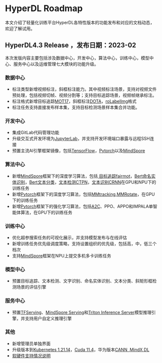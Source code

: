 # HyperDL Roadmap

本文介绍了轻量化训练平台HyperDL各特性版本的功能发布和对应的文档动态，欢迎了解试用。

## HyperDL4.3 Release ，发布日期：2023-02

本次发版内容主要包括涉及数据中心，开发中心，算法中心，训练中心，模型中心、服务中心以及运维管理七大模块的功能升级。

### 数据中心

- 标注类型新增视频标注，斜框标注能力。其中视频标注场景，支持对视频文件预处理，包括视频切帧、视频分割等；支持目标追踪场景，视频帧继承标注。
- 标注格式新增目标追踪[MOT17](https://motchallenge.net/data/MOT17/)，斜框标注[DOTA](https://captain-whu.github.io/DOTA/index.html)，[roLabelImg](https://github.com/cgvict/roLabelImg)格式
- 标注任务支持直接发布样本集，支持目标检测场景样本集合并功能。

### 开发中心

- 集成GitLab代码管理功能
- 升级交互式开发环境为[JupyterLab](https://jupyterlab.readthedocs.io/en/stable/)，并支持开发环境端口暴露与远程SSH连接
- 预置主流AI引擎框架镜像，包括[TensorFlow](https://www.tensorflow.org/ )，[Pytorch](https://pytorch.org/ )以及[MindSpore]( https://www.mindspore.cn/ )

### 算法中心

- 新增[MindSpore]( https://www.mindspore.cn/ )框架下的深度学习算法，包括[ 目标追踪fairmot](https://gitee.com/mindspore/models/tree/master/research/cv/fairmot)，[Bert命名实体识别](https://gitee.com/mindspore/models/tree/master/official/nlp/Bert)，[Bert文本分类](https://gitee.com/mindspore/models/tree/master/official/nlp/Bert)，[文本检测CTPN](https://gitee.com/mindspore/models/tree/master/official/cv/CTPN)，[文本识别CRNN](https://gitee.com/mindspore/models/tree/master/official/cv/CRNN)在GPU和NPU下的训练任务
- 新增[Pytorch](https://pytorch.org/ )框架下的深度学习算法，包括[MMtracking](https://github.com/open-mmlab/mmrotate),[MMRotate](https://github.com/open-mmlab/mmrotate)，在GPU下的训练任务
- 新增[Pytorch](https://pytorch.org/ )框架下的强化学习算法，包括[A2C](https://openai.com/blog/baselines-acktr-a2c/)、PPO、APPO和IMPALA单智能体算法，在GPU下的训练任务

### 训练中心

- 优化超参搜索任务的可视化展示，并支持模型发布与在线评估
- 新增训练任务优先级调度策略，支持设置组织的优先级，包括高，中，低三个档次
- 支持[MindSpore]( https://www.mindspore.cn/ )框架在NPU上提交多机多卡训练任务

### 模型中心

- 预置目标追踪、文本检测、文字识别、命名实体识别、文本分类、斜矩形框检测场景的评估引擎

### 服务中心

- 预置[TFServing](https://www.tensorflow.org/tfx/guide/serving)、[MindSpore Serving](https://www.mindspore.cn/tutorial/lite/zh-CN/master/serving/index.html)和[Triton Inference Server](https://github.com/triton-inference-server/server )模型推理引擎，并支持用户自定义推理引擎

### 其他

- 新增管理员单独界面
- 升级版本到[Kubernetes 1.21.14](https://kubernetes.io/docs/home/)，[Cuda 11.4](https://www.nvidia.cn/geforce/technologies/cuda/technology/)，华为版本[CANN ](https://www.hiascend.com/zh/software/cann),[MindX DL](https://www.hiascend.com/zh/software/mindx-dl)
- [软硬件支持情况说明](./支持说明.md)



